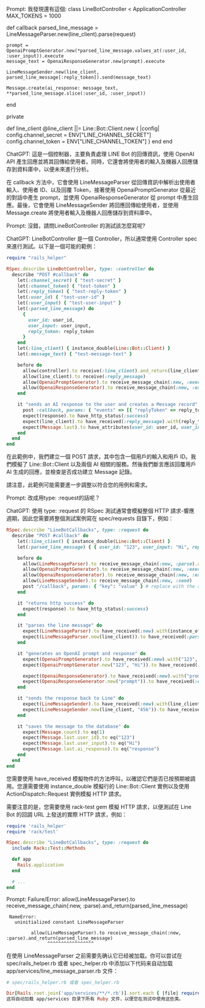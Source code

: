 Prompt:
我發現還有這個:
class LineBotController < ApplicationController
  MAX_TOKENS = 1000

  def callback
    parsed_line_message = LineMessageParser.new(line_client).parse(request)

    prompt = OpenaiPromptGenerator.new(*parsed_line_message.values_at(:user_id, :user_input)).execute
    message_text = OpenaiResponseGenerator.new(prompt).execute

    LineMessageSender.new(line_client, parsed_line_message[:reply_token]).send(message_text)

    Message.create(ai_response: message_text, **parsed_line_message.slice(:user_id, :user_input))
  end

  private
 
  def line_client
    @line_client ||= Line::Bot::Client.new { |config|
      config.channel_secret = ENV["LINE_CHANNEL_SECRET"]
      config.channel_token = ENV["LINE_CHANNEL_TOKEN"]
    }
  end
end

ChatGPT:
這是一個控制器，主要負責處理 LINE Bot 的回傳資訊，使用 OpenAI API 產生回應並將其回傳給使用者。同時，它還會將使用者的輸入及機器人回應儲存到資料庫中，以便未來進行分析。

在 callback 方法中，它會使用 LineMessageParser 從回傳資訊中解析出使用者輸入、使用者 ID、以及回覆 Token，接著使用 OpenaiPromptGenerator 從最近的對話中產生 prompt，並使用 OpenaiResponseGenerator 從 prompt 中產生回應。最後，它會使用 LineMessageSender 將回應回傳給使用者，並使用 Message.create 將使用者輸入及機器人回應儲存到資料庫中。

Prompt:
沒錯，請問LineBotController 的測試該怎麼寫呢?

ChatGPT:
LineBotController 是一個 Controller，所以通常使用 Controller spec 來進行測試。以下是一個可能的範例：

```ruby
require "rails_helper"

RSpec.describe LineBotController, type: :controller do
  describe "POST #callback" do
    let(:channel_secret) { "test-secret" }
    let(:channel_token) { "test-token" }
    let(:reply_token) { "test-reply-token" }
    let(:user_id) { "test-user-id" }
    let(:user_input) { "test-user-input" }
    let(:parsed_line_message) do
      {
        user_id: user_id,
        user_input: user_input,
        reply_token: reply_token
      }
    end
    let(:line_client) { instance_double(Line::Bot::Client) }
    let(:message_text) { "test-message-text" }

    before do
      allow(controller).to receive(:line_client).and_return(line_client)
      allow(line_client).to receive(:reply_message)
      allow(OpenaiPromptGenerator).to receive_message_chain(:new, :execute).and_return("test-prompt")
      allow(OpenaiResponseGenerator).to receive_message_chain(:new, :execute).and_return(message_text)
    end

    it "sends an AI response to the user and creates a Message record" do
      post :callback, params: { "events" => [{ "replyToken" => reply_token, "message" => { "text" => user_input }, "source" => { "userId" => user_id } }] }
      expect(response).to have_http_status(:success)
      expect(line_client).to have_received(:reply_message).with(reply_token, { type: "text", text: message_text })
      expect(Message.last).to have_attributes(user_id: user_id, user_input: user_input, ai_response: message_text)
    end
  end
end
```
在此範例中，我們建立一個 POST 請求，其中包含一個用戶的輸入和用戶 ID。我們模擬了 Line::Bot::Client 以及兩個 AI 相關的服務。然後我們斷言應該回覆用戶 AI 生成的回應，並檢查是否成功建立 Message 記錄。

請注意，此範例可能需要進一步調整以符合您的用例和需求。

Prompt:
改成用type: :request的話呢？

ChatGPT:
使用 type: :request 的 RSpec 測試通常會模擬整個 HTTP 請求-響應週期，因此您需要將整個測試案例寫在 spec/requests 目錄下，例如：

```ruby
RSpec.describe "LineBotCallbacks", type: :request do
  describe "POST #callback" do
    let(:line_client) { instance_double(Line::Bot::Client) }
    let(:parsed_line_message) { { user_id: "123", user_input: "Hi", reply_token: "456" } }

    before do
      allow(LineMessageParser).to receive_message_chain(:new, :parse).and_return(parsed_line_message)
      allow(OpenaiPromptGenerator).to receive_message_chain(:new, :execute).and_return("prompt")
      allow(OpenaiResponseGenerator).to receive_message_chain(:new, :execute).and_return("response")
      allow(LineMessageSender).to receive_message_chain(:new, :send)
      post "/callback", params: { "key": "value" } # replace with the actual request parameters
    end

    it "returns http success" do
      expect(response).to have_http_status(:success)
    end

    it "parses the line message" do
      expect(LineMessageParser).to have_received(:new).with(instance_of(Line::Bot::Client)).once
      expect(LineMessageParser.new(line_client)).to have_received(:parse).with(instance_of(ActionDispatch::Request)).once
    end

    it "generates an OpenAI prompt and response" do
      expect(OpenaiPromptGenerator).to have_received(:new).with("123", "Hi").once
      expect(OpenaiPromptGenerator.new("123", "Hi")).to have_received(:execute).once

      expect(OpenaiResponseGenerator).to have_received(:new).with("prompt").once
      expect(OpenaiResponseGenerator.new("prompt")).to have_received(:execute).once
    end

    it "sends the response back to Line" do
      expect(LineMessageSender).to have_received(:new).with(line_client, "456").once
      expect(LineMessageSender.new(line_client, "456")).to have_received(:send).with("response").once
    end

    it "saves the message to the database" do
      expect(Message.count).to eq(1)
      expect(Message.last.user_id).to eq("123")
      expect(Message.last.user_input).to eq("Hi")
      expect(Message.last.ai_response).to eq("response")
    end
  end
end
```
您需要使用 have_received 模擬物件的方法呼叫，以確認它們是否已按預期被調用。您還需要使用 instance_double 模擬行的 Line::Bot::Client 實例以及使用 ActionDispatch::Request 實例模擬 HTTP 請求。

需要注意的是，您需要使用 rack-test gem 模擬 HTTP 請求，以便測試在 Line Bot 的回調 URL 上發送的實際 HTTP 請求，例如：

```ruby
require 'rails_helper'
require 'rack/test'

RSpec.describe "LineBotCallbacks", type: :request do
  include Rack::Test::Methods

  def app
    Rails.application
  end

  # ...
end
```

Prompt:
Failure/Error: allow(LineMessageParser).to receive_message_chain(:new, :parse).and_return(parsed_line_message)

     NameError:
       uninitialized constant LineMessageParser

             allow(LineMessageParser).to receive_message_chain(:new, :parse).and_return(parsed_line_message)
                   ^^^^^^^^^^^^^^^^^
在使用 LineMessageParser 之前需要先确认它已经被加载。你可以尝试在 spec/rails_helper.rb 或者 spec_helper.rb 中添加以下代码来自动加载 app/services/line_message_parser.rb 文件：

```ruby
# spec/rails_helper.rb 或者 spec_helper.rb

Dir[Rails.root.join('app/services/**/*.rb')].sort.each { |file| require file }
这将自动加载 app/services 目录下所有 Ruby 文件，以便您在测试中使用这些类。
```
